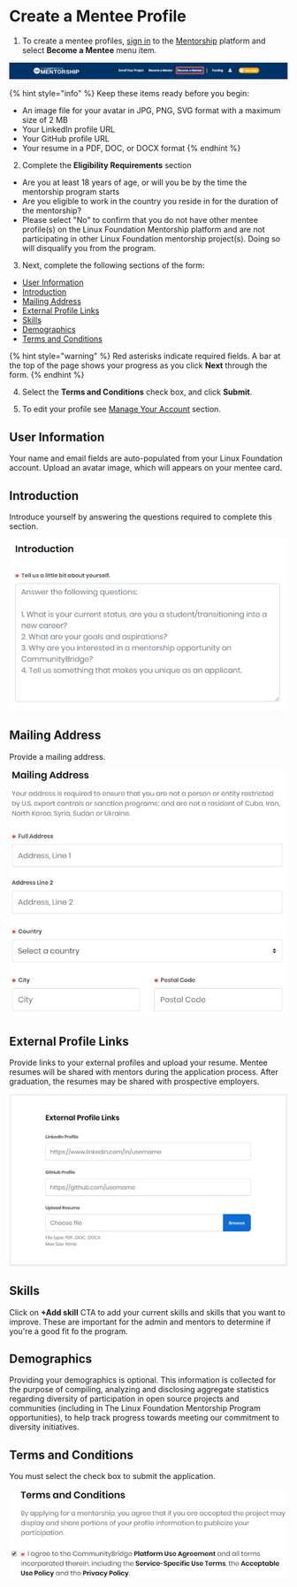 # Create a Mentee Profile

1. To create a mentee profiles, [sign in](../../../sso/sign-in/) to the [Mentorship](https://people.communitybridge.org/) platform and select **Become a Mentee** menu item.

![](../../../.gitbook/assets/become-a-mentee.png)

{% hint style="info" %}
Keep these items ready before you begin:

* An image file for your avatar in JPG, PNG, SVG format with a maximum size of 2 MB
* Your LinkedIn profile URL
* Your GitHub profile URL
* Your resume in a PDF, DOC, or DOCX format
{% endhint %}

2. Complete the **Eligibility Requirements** section

* Are you at least 18 years of age, or will you be by the time the mentorship program starts
* Are you eligible to work in the country you reside in for the duration of the mentorship?
* Please select "No" to confirm that you do not have other mentee profile\(s\) on the Linux Foundation Mentorship platform and are not participating in other Linux Foundation mentorship project\(s\). Doing so will disqualify you from the program.

3. Next, complete the following sections of the form:

* [User Information](create-a-mentee-profile.md#CreateaMenteeProfile-MenteeProfile)
* [Introduction](create-a-mentee-profile.md#CreateaMenteeProfile-Introduction)
* [Mailing Address](create-a-mentee-profile.md#CreateaMenteeProfile-MailingAddress)
* [External Profile Links](create-a-mentee-profile.md#CreateaMenteeProfile-ExternalProfileLinks)
* [Skills](create-a-mentee-profile.md#CreateaMenteeProfile-Skills)
* [Demographics](create-a-mentee-profile.md#CreateaMenteeProfile-Demographics)
* [Terms and Conditions](create-a-mentee-profile.md#CreateaMenteeProfile-TermsandConditions)

{% hint style="warning" %}
Red asterisks indicate required fields. A bar at the top of the page shows your progress as you click **Next** through the form.
{% endhint %}

4. Select the **Terms and Conditions** check box, and click **Submit**. 

5. To edit your profile see [Manage Your Account](manage-your-mentorship-account.md) section. 

## User Information <a id="CreateaMenteeProfile-MenteeProfile"></a>

Your name and email fields are auto-populated from your Linux Foundation account. Upload an avatar image, which will appears on your mentee card. 

## Introduction <a id="CreateaMenteeProfile-Introduction"></a>

Introduce yourself by answering the questions required to complete this section. 

![Introduction](../../../.gitbook/assets/mentee-introduction.png)

## Mailing Address <a id="CreateaMenteeProfile-MailingAddress"></a>

Provide a mailing address. 

![Mentee Mailing Address](../../../.gitbook/assets/7418798.jpg)

## External Profile Links <a id="CreateaMenteeProfile-ExternalProfileLinks"></a>

Provide links to your external profiles and upload your resume. Mentee resumes will be shared with mentors during the application process. After graduation, the resumes may be shared with prospective employers.

![External Profile Links](../../../.gitbook/assets/7418797.png)

## Skills <a id="CreateaMenteeProfile-Skills"></a>

Click on **+Add skill** CTA to add your current skills and skills that you want to improve. These are important for the admin and mentors to determine if you're a good fit fo the program. 

## Demographics <a id="CreateaMenteeProfile-Demographics"></a>

Providing your demographics is optional. This information is collected for the purpose of compiling, analyzing and disclosing aggregate statistics regarding diversity of participation in open source projects and communities \(including in The Linux Foundation Mentorship Program opportunities\), to help track progress towards meeting our commitment to diversity initiatives.

## Terms and Conditions <a id="CreateaMenteeProfile-TermsandConditions"></a>

You must select the check box to submit the application.

![](../../../.gitbook/assets/7418794.jpg)

